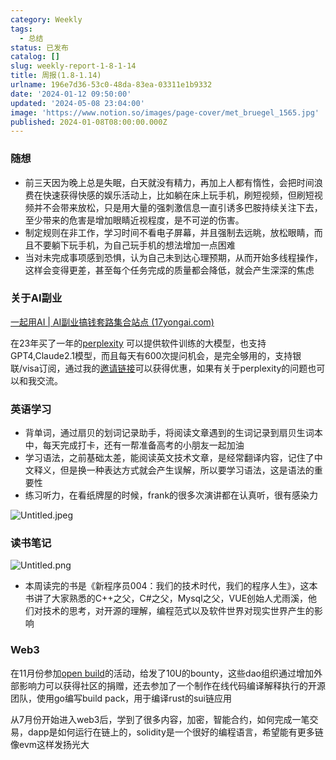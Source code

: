 ```yaml
---
category: Weekly
tags:
  - 总结
status: 已发布
catalog: []
slug: weekly-report-1-8-1-14
title: 周报(1.8-1.14)
urlname: 196e7d36-53c0-48da-83ea-03311e1b9332
date: '2024-01-12 09:50:00'
updated: '2024-05-08 23:04:00'
image: 'https://www.notion.so/images/page-cover/met_bruegel_1565.jpg'
published: 2024-01-08T08:00:00.000Z
---
```


### 随想

- 前三天因为晚上总是失眠，白天就没有精力，再加上人都有惰性，会把时间浪费在快速获得快感的娱乐活动上，比如躺在床上玩手机，刷短视频，但刷短视频并不会带来放松，只是用大量的强刺激信息一直引诱多巴胺持续关注下去，至少带来的危害是增加眼睛近视程度，是不可逆的伤害。
- 制定规则在非工作，学习时间不看电子屏幕，并且强制去远眺，放松眼睛，而且不要躺下玩手机，为自己玩手机的想法增加一点困难
- 当对未完成事项感到恐惧，认为自己未到达心理预期，从而开始多线程操作，这样会变得更差，甚至每个任务完成的质量都会降低，就会产生深深的焦虑

### 关于AI副业


[一起用AI | AI副业搞钱套路集合站点 (17yongai.com)](https://17yongai.com/)


在23年买了一年的[perplexity](https://www.perplexity.ai/) 可以提供软件训练的大模型，也支持GPT4,Claude2.1模型，而且每天有600次提问机会，是完全够用的，支持银联/visa订阅，通过我的[邀请链接](https://perplexity.ai/pro?referral_code=SGJ7X87B)可以获得优惠，如果有关于perplexity的问题也可以和我交流。


### 英语学习

- 背单词，通过扇贝的划词记录助手，将阅读文章遇到的生词记录到扇贝生词本中，每天完成打卡，还有一帮准备高考的小朋友一起加油
- 学习语法，之前基础太差，能阅读英文技术文章，是经常翻译内容，记住了中文释义，但是换一种表达方式就会产生误解，所以要学习语法，这是语法的重要性
- 练习听力，在看纸牌屋的时候，frank的很多次演讲都在认真听，很有感染力

![Untitled.jpeg](https://prod-files-secure.s3.us-west-2.amazonaws.com/5d24fe63-e567-4804-86f9-9fdc62e13082/c33f3733-be40-431e-a494-10399ac86f32/Untitled.jpeg?X-Amz-Algorithm=AWS4-HMAC-SHA256&X-Amz-Content-Sha256=UNSIGNED-PAYLOAD&X-Amz-Credential=ASIAZI2LB466STMFQ3EU%2F20250417%2Fus-west-2%2Fs3%2Faws4_request&X-Amz-Date=20250417T054002Z&X-Amz-Expires=3600&X-Amz-Security-Token=IQoJb3JpZ2luX2VjEM3%2F%2F%2F%2F%2F%2F%2F%2F%2F%2FwEaCXVzLXdlc3QtMiJHMEUCIEwffeKpvWlO39wHB%2FjTLDhKfafzGzv6OzexuR6BMjdmAiEArH1ZSRVEQMHUhiDLQUtssjHunh80RyUDWYzFiNDrfCQq%2FwMIVhAAGgw2Mzc0MjMxODM4MDUiDLEQtSbue1GES4nzyCrcAzXXXLVZ5mcH4UaPX7I3vR59Jsh%2B%2FKq6U5thdtFjc20BWN6jHT5d59fq2K%2BXNYBIT2%2Ff4vHsdFL3KE7EUSUX4iPs420al8PbWN6mf7Nb2xlQfdsDnCIk7WBf3VMumJ97JB1OCHBgLHHXir4amFCVoBx%2FKplGFoGR2HlojK3eRPKBMLxSNhUZpSxUYWJ4lUzusVK1BpWhOb1UOZIKIYKnWoLpP5XzEf8pqTfpskGgYmR3%2FbnIFbnJCZf4OW48e9%2FfiCRStvUOaZEht%2BTKQfa3qdBkPg5izjh4ytgs3WPmd14MSoZa8duZyq9rR%2FhZBkp%2BFLN0gh8YEIds4vxcaCOe0E2Pt1ZuPd0epx2pSfUu5zYcOMJ8%2Ft2AzmSf%2FvbQWx8nH031cPjCjgBD%2B%2Fw6hh%2FbljKLzpxoVXQxH7xlAIeLDuymT0j9zYNdPyE0ZB6THR3KOPZZD7ww4cpiQzFjwWHChwZ8oVUrY9oxIVaKk1pwqaP1AhR3xTA0SXvcgqfOl0gD%2BEXwU5DdbI4kVq7jb95IR%2BqH6lz5JZryDdiGwhTY74vE2RjIjNKXPR8ZuXADmcZEWLHiDSizPxUaoc8GRhTLtcX387JWw%2FrsUMlmipP8wd2Wd1ZkIjL5O3CG0igoMIWTgsAGOqUBfSESCGNWRS%2BNf0sShaa4envSZQo1YMI%2BibdEYTjX0jx0KFKKbBXvSuhk28xXpBxVe4sSQI%2BOxUmZYXcZdw%2BO4yJMc45oCZ8uVQAFZVeZgqvqYkNjMFPRBu0ku49Wp6TtYGKdBPqtxaDZOn5T924kSwq3kuSZk1pjCLSkppJBXSlKUqhGDkX9ieIeE254c4p0MgmPVlA3nfxlTMoY9aBrgGSS3Aw8&X-Amz-Signature=3682e709a86fc521d673fb06539e47890810b65cf95bc23dcce5c6605311f75e&X-Amz-SignedHeaders=host&x-id=GetObject)


### 读书笔记


![Untitled.png](https://prod-files-secure.s3.us-west-2.amazonaws.com/5d24fe63-e567-4804-86f9-9fdc62e13082/96aa439a-1c95-4054-aa84-ef4e0c8eb5d1/Untitled.png?X-Amz-Algorithm=AWS4-HMAC-SHA256&X-Amz-Content-Sha256=UNSIGNED-PAYLOAD&X-Amz-Credential=ASIAZI2LB466STMFQ3EU%2F20250417%2Fus-west-2%2Fs3%2Faws4_request&X-Amz-Date=20250417T054002Z&X-Amz-Expires=3600&X-Amz-Security-Token=IQoJb3JpZ2luX2VjEM3%2F%2F%2F%2F%2F%2F%2F%2F%2F%2FwEaCXVzLXdlc3QtMiJHMEUCIEwffeKpvWlO39wHB%2FjTLDhKfafzGzv6OzexuR6BMjdmAiEArH1ZSRVEQMHUhiDLQUtssjHunh80RyUDWYzFiNDrfCQq%2FwMIVhAAGgw2Mzc0MjMxODM4MDUiDLEQtSbue1GES4nzyCrcAzXXXLVZ5mcH4UaPX7I3vR59Jsh%2B%2FKq6U5thdtFjc20BWN6jHT5d59fq2K%2BXNYBIT2%2Ff4vHsdFL3KE7EUSUX4iPs420al8PbWN6mf7Nb2xlQfdsDnCIk7WBf3VMumJ97JB1OCHBgLHHXir4amFCVoBx%2FKplGFoGR2HlojK3eRPKBMLxSNhUZpSxUYWJ4lUzusVK1BpWhOb1UOZIKIYKnWoLpP5XzEf8pqTfpskGgYmR3%2FbnIFbnJCZf4OW48e9%2FfiCRStvUOaZEht%2BTKQfa3qdBkPg5izjh4ytgs3WPmd14MSoZa8duZyq9rR%2FhZBkp%2BFLN0gh8YEIds4vxcaCOe0E2Pt1ZuPd0epx2pSfUu5zYcOMJ8%2Ft2AzmSf%2FvbQWx8nH031cPjCjgBD%2B%2Fw6hh%2FbljKLzpxoVXQxH7xlAIeLDuymT0j9zYNdPyE0ZB6THR3KOPZZD7ww4cpiQzFjwWHChwZ8oVUrY9oxIVaKk1pwqaP1AhR3xTA0SXvcgqfOl0gD%2BEXwU5DdbI4kVq7jb95IR%2BqH6lz5JZryDdiGwhTY74vE2RjIjNKXPR8ZuXADmcZEWLHiDSizPxUaoc8GRhTLtcX387JWw%2FrsUMlmipP8wd2Wd1ZkIjL5O3CG0igoMIWTgsAGOqUBfSESCGNWRS%2BNf0sShaa4envSZQo1YMI%2BibdEYTjX0jx0KFKKbBXvSuhk28xXpBxVe4sSQI%2BOxUmZYXcZdw%2BO4yJMc45oCZ8uVQAFZVeZgqvqYkNjMFPRBu0ku49Wp6TtYGKdBPqtxaDZOn5T924kSwq3kuSZk1pjCLSkppJBXSlKUqhGDkX9ieIeE254c4p0MgmPVlA3nfxlTMoY9aBrgGSS3Aw8&X-Amz-Signature=e664b142416b7d83957697cd945bfe711615ea068b072c51d2b904b5c63f21f2&X-Amz-SignedHeaders=host&x-id=GetObject)

- 本周读完的书是《新程序员004：我们的技术时代，我们的程序人生》，这本书讲了大家熟悉的C++之父，C#之父，Mysql之父，VUE创始人尤雨溪，他们对技术的思考，对开源的理解，编程范式以及软件世界对现实世界产生的影响

### Web3


在11月份参加[open build](https://openbuild.xyz/learn/challenges)的活动，给发了10U的bounty，这些dao组织通过增加外部影响力可以获得社区的捐赠，还去参加了一个制作在线代码编译解释执行的开源团队，使用go编写build pack，用于编译rust的sui链应用


从7月份开始进入web3后，学到了很多内容，加密，智能合约，如何完成一笔交易，dapp是如何运行在链上的，solidity是一个很好的编程语言，希望能有更多链像evm这样发扬光大

